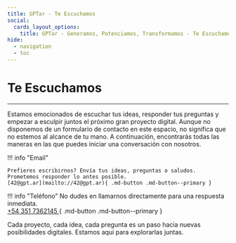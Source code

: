 ```yaml
---
title: GPTar - Te Escuchamos
social:
  cards_layout_options:
    title: GPTar - Generamos, Potenciamos, Transformamos - Te Escuchamos
hide:
  - navigation
  - toc
---
```

# Te Escuchamos
---

Estamos emocionados de escuchar tus ideas, responder tus preguntas y empezar a esculpir juntos el próximo gran proyecto digital. Aunque no disponemos de un formulario de contacto en este espacio, no significa que no estemos al alcance de tu mano. A continuación, encontrarás todas las maneras en las que puedes iniciar una conversación con nosotros.


!!! info "Email"

    Prefieres escribirnos? Envía tus ideas, preguntas o saludos. Prometemos responder lo antes posible.  
    [42@gpt.ar](mailto://42@gpt.ar){ .md-button .md-button--primary }
    
!!! info "Teléfono"
    No dudes en llamarnos directamente para una respuesta inmediata.  
    [+54 351 7362145 ](tel://+543517362145){ .md-button .md-button--primary }

Cada proyecto, cada idea, cada pregunta es un paso hacia nuevas posibilidades digitales. Estamos aquí para explorarlas juntas.
